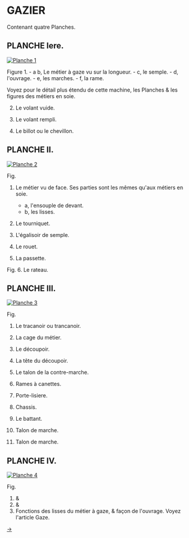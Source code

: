 GAZIER
======

Contenant quatre Planches. 


PLANCHE Iere.
-------------

[![Planche 1](Planche_1.jpeg)](Planche_1.jpeg)

Figure
1. 
	- a b, Le métier à gaze vu sur la longueur.
	- c, le semple.
	- d, l'ouvrage.
	- e, les marches.
	- f, la rame.

Voyez pour le détail plus étendu de cette machine, les Planches & les figures des métiers en soie.

2. Le volant vuide.

3. Le volant rempli.

4. Le billot ou le chevillon.


PLANCHE II.
-----------

[![Planche 2](Planche_2.jpeg)](Planche_2.jpeg)

Fig.
1. Le métier vu de face. Ses parties sont les mêmes qu'aux métiers en soie.
	- a, l'ensouple de devant.
	- b, les lisses.

2. Le tourniquet.

3. L'égalisoir de semple.

4. Le rouet.

5. La passette. 

Fig.
6. Le rateau.


PLANCHE III.
------------

[![Planche 3](Planche_3.jpeg)](Planche_3.jpeg)

Fig.
1. Le tracanoir ou trancanoir.

2. La cage du métier.

3. Le découpoir.

4. La tête du découpoir.

5. Le talon de la contre-marche.

6. Rames à canettes.

7. Porte-lisiere.

8. Chassis.

9. Le battant.

10. Talon de marche.

11. Talon de marche.


PLANCHE IV.
-----------

[![Planche 4](Planche_4.jpeg)](Planche_4.jpeg)

Fig.
1. &
2. &
3. Fonctions des lisses du métier à gaze, & façon de l'ouvrage. Voyez l'article Gaze.

[->](../10-Rubannier/Légende.md)
